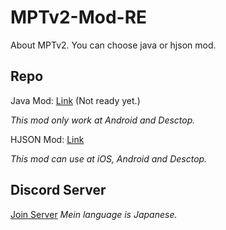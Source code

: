 # MPTv2-Mod-RE

About MPTv2.
You can choose java or hjson mod.

## Repo

Java Mod: [Link](https://github.com/Yunatexya/MPTv2ModRE-java "Java Mod") (Not ready yet.)

*This mod only work at Android and Desctop.*

HJSON Mod: [Link](https://github.com/Yunatexya/MPTv2ModRE-hjson "HJSON Mod")

*This mod can use at iOS, Android and Desctop.*

## Discord Server

[Join Server](https://discord.gg/2xtk9uGgRc) *Mein language is Japanese.*
